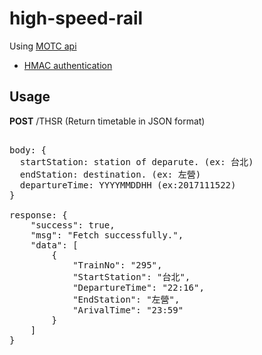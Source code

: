 # high-speed-rail


Using [MOTC api](http://ptx.transportdata.tw/MOTC/Swagger/)

- [HMAC authentication](https://github.com/Caligatio/jsSHA)


## Usage
<b>POST</b> /THSR (Return timetable in JSON format)
<pre>

body: {
  startStation: station of deparute. (ex: 台北)
  endStation: destination. (ex: 左營)
  departureTime: YYYYMMDDHH (ex:2017111522)
}

response: {
    "success": true,
    "msg": "Fetch successfully.",
    "data": [
        {
            "TrainNo": "295",
            "StartStation": "台北",
            "DepartureTime": "22:16",
            "EndStation": "左營",
            "ArivalTime": "23:59"
        }
    ]
}
</pre>
